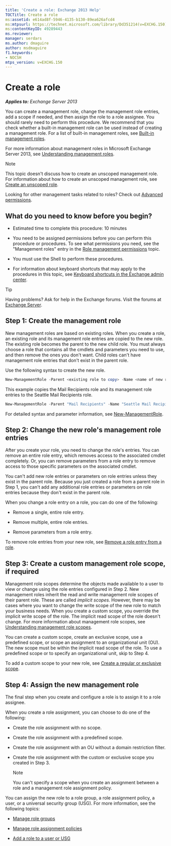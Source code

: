 ```yaml
---
title: 'Create a role: Exchange 2013 Help'
TOCTitle: Create a role
ms:assetid: e614ad8f-5946-4135-b130-89ea626afcd4
ms:mtpsurl: https://technet.microsoft.com/library/Dd351214(v=EXCHG.150)
ms:contentKeyID: 49289443
ms.reviewer: 
manager: serdars
ms.author: dmaguire
author: msdmaguire
f1.keywords:
- NOCSH
mtps_version: v=EXCHG.150
---
```


# Create a role

_**Applies to:** Exchange Server 2013_

You can create a management role, change the management role entries, add a scope if needed, and then assign the role to a role assignee. You should rarely need to perform this procedure. We recommend that you check whether a built-in management role can be used instead of creating a management role. For a list of built-in management roles, see [Built-in management roles](built-in-management-roles-exchange-2013-help.md).

For more information about management roles in Microsoft Exchange Server 2013, see [Understanding management roles](understanding-management-roles-exchange-2013-help.md).

> [!NOTE]
> This topic doesn't discuss how to create an unscoped management role. For information about how to create an unscoped management role, see <A href="create-an-unscoped-role-exchange-2013-help.md">Create an unscoped role</A>.

Looking for other management tasks related to roles? Check out [Advanced permissions](advanced-permissions-exchange-2013-help.md).

## What do you need to know before you begin?

- Estimated time to complete this procedure: 10 minutes

- You need to be assigned permissions before you can perform this procedure or procedures. To see what permissions you need, see the "Management roles" entry in the [Role management permissions](role-management-permissions-exchange-2013-help.md) topic.

- You must use the Shell to perform these procedures.

- For information about keyboard shortcuts that may apply to the procedures in this topic, see [Keyboard shortcuts in the Exchange admin center](keyboard-shortcuts-in-the-exchange-admin-center-2013-help.md).

> [!TIP]
> Having problems? Ask for help in the Exchange forums. Visit the forums at [Exchange Server](https://go.microsoft.com/fwlink/p/?linkid=60612).

## Step 1: Create the management role

New management roles are based on existing roles. When you create a role, an existing role and its management role entries are copied to the new role. The existing role becomes the parent to the new child role. You must always choose a role that contains all the cmdlets and parameters you need to use, and then remove the ones you don't want. Child roles can't have management role entries that don't exist in the parent role.

Use the following syntax to create the new role.

```powershell
New-ManagementRole -Parent <existing role to copy> -Name <name of new role>
```

This example copies the Mail Recipients role and its management role entries to the Seattle Mail Recipients role.

```powershell
New-ManagementRole -Parent "Mail Recipients" -Name "Seattle Mail Recipients"
```

For detailed syntax and parameter information, see [New-ManagementRole](https://docs.microsoft.com/powershell/module/exchange/New-ManagementRole).

## Step 2: Change the new role's management role entries

After you create your role, you need to change the role's entries. You can remove an entire role entry, which removes access to the associated cmdlet completely. Or, you can remove parameters from a role entry to remove access to those specific parameters on the associated cmdlet.

You can't add new role entries or parameters on role entries unless they exist in the parent role. Because you just created a role from a parent role in Step 1, you can't add any additional role entries or parameters on role entries because they don't exist in the parent role.

When you change a role entry on a role, you can do one of the following:

- Remove a single, entire role entry.

- Remove multiple, entire role entries.

- Remove parameters from a role entry.

To remove role entries from your new role, see [Remove a role entry from a role](remove-a-role-entry-from-a-role-exchange-2013-help.md).

## Step 3: Create a custom management role scope, if required

Management role scopes determine the objects made available to a user to view or change using the role entries configured in Step 2. New management roles inherit the read and write management role scopes of their parent role. These are called *implicit scopes*. However, there may be cases where you want to change the write scope of the new role to match your business needs. When you create a custom scope, you override the implicit write scope of the role. The implicit read scope of the role doesn't change. For more information about management role scopes, see [Understanding management role scopes](understanding-management-role-scopes-exchange-2013-help.md).

You can create a custom scope, create an exclusive scope, use a predefined scope, or scope an assignment to an organizational unit (OU). The new scope must be within the implicit read scope of the role. To use a predefined scope or to specify an organizational unit, skip to Step 4.

To add a custom scope to your new role, see [Create a regular or exclusive scope](create-a-regular-or-exclusive-scope-exchange-2013-help.md).

## Step 4: Assign the new management role

The final step when you create and configure a role is to assign it to a role assignee.

When you create a role assignment, you can choose to do one of the following:

- Create the role assignment with no scope.

- Create the role assignment with a predefined scope.

- Create the role assignment with an OU without a domain restriction filter.

- Create the role assignment with the custom or exclusive scope you created in Step 3.

  > [!NOTE]
  > You can't specify a scope when you create an assignment between a role and a management role assignment policy.

You can assign the new role to a role group, a role assignment policy, a user, or a universal security group (USG). For more information, see the following topics:

- [Manage role groups](manage-role-groups-exchange-2013-help.md)

- [Manage role assignment policies](manage-role-assignment-policies-exchange-2013-help.md)

- [Add a role to a user or USG](add-a-role-to-a-user-or-usg-exchange-2013-help.md)
